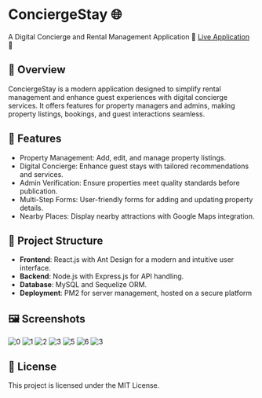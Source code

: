 # ConciergeStay 🌐
A Digital Concierge and Rental Management Application
🌟 [Live Application](https://conciergestay.pro) 🌟

## 📖 Overview
ConciergeStay is a modern application designed to simplify rental management and enhance guest experiences with digital concierge services. It offers features for property managers and admins, making property listings, bookings, and guest interactions seamless.
 
## 🚀 Features
- Property Management: Add, edit, and manage property listings.
- Digital Concierge: Enhance guest stays with tailored recommendations and services.
- Admin Verification: Ensure properties meet quality standards before publication.
- Multi-Step Forms: User-friendly forms for adding and updating property details.
- Nearby Places: Display nearby attractions with Google Maps integration.

## 📂 Project Structure
- **Frontend**: React.js with Ant Design for a modern and intuitive user interface.
- **Backend**: Node.js with Express.js for API handling.
- **Database**: MySQL and Sequelize ORM.
- **Deployment**: PM2 for server management, hosted on a secure platform

## 🖼️ Screenshots
![0](https://github.com/user-attachments/assets/d6b4c04d-7048-4351-9aff-2a88560aad2a)
![1](https://github.com/user-attachments/assets/473d84c0-4cb5-4644-8ae2-6c630e5cb93e)
![2](https://github.com/user-attachments/assets/6480d386-6294-46a8-a11b-e58d4590acf3)
![3](https://github.com/user-attachments/assets/6b83a40b-a564-4e84-872f-70d7009ae234)
![5](https://github.com/user-attachments/assets/ac8aabc9-87ba-4889-83e0-3b148a5f0293)
![6](https://github.com/user-attachments/assets/b1919c1c-1796-410f-b237-ed32d47258af)
![3](https://github.com/user-attachments/assets/785b52d6-7226-4ee5-ad0e-2219bbc7b7b4)


## 📄 License
This project is licensed under the MIT License.
